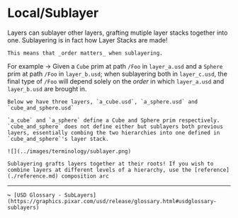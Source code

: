 # Local/Sublayer

Layers can sublayer other layers, grafting mutiple layer stacks together into one. Sublayering is in fact how Layer Stacks are made!

```admonish danger title=""
This means that _order matters_ when sublayering.  
```

For example → Given a `Cube` prim at path `/Foo` in `layer_a.usd` and a `Sphere` prim at path `/Foo` in `layer_b.usd`; when sublayering both in `layer_c.usd`, the final type of `/Foo` will depend solely on the _order_ in which `layer_a.usd` and `layer_b.usd` are brought in.

```admonish example title="Simple Sublayering Example"
Below we have three layers, `a_cube.usd`, `a_sphere.usd` and `cube_and_sphere.usd`

`a_cube` and `a_sphere` define a Cube and Sphere prim respectively. `cube_and_sphere` does not define either but sublayers both previous layers, essentially combing the two hierarchies into one defined in `cube_and_sphere`'s layer stack.

![](../images/terminology/sublayer.png)
```

```admonish warning title=""
Sublayering grafts layers together at their roots! If you wish to combine layers at different levels of a hierarchy, use the [reference](./reference.md) composition arc
```

---

```admonish note title=""
↪ [USD Glossary - SubLayers](https://graphics.pixar.com/usd/release/glossary.html#usdglossary-sublayers)
```